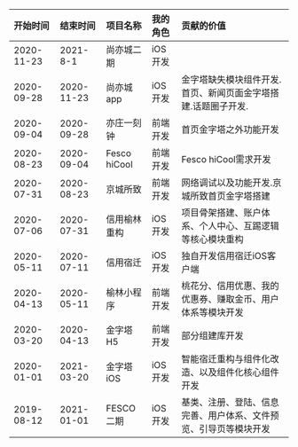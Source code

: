 | 开始时间   | 结束时间   | 项目名称     | 我的角色 | 贡献的价值                                                   |
| :--------- | :--------- | :----------- | :------- | :----------------------------------------------------------- |
| 2020-11-23 | 2021-8-1   | 尚亦城二期   | iOS开发  |                                                              |
| 2020-09-28 | 2020-11-23 | 尚亦城app    | iOS开发  | 金字塔缺失模块组件开发. 首页、新闻页面金字塔搭建.话题圈子开发. |
| 2020-09-04 | 2020-09-28 | 亦庄一刻钟   | 前端开发 | 首页金字塔之外功能开发                                       |
| 2020-08-23 | 2020-09-04 | Fesco hiCool | 前端开发 | Fesco hiCool需求开发                                         |
| 2020-07-31 | 2020-08-23 | 京城所致     | 前端开发 | 网络调试以及功能开发.京城所致首页金字塔搭建                  |
| 2020-07-06 | 2020-07-31 | 信用榆林重构 | iOS开发  | 项目骨架搭建、账户体系、个人中心、互踢逻辑等核心模块重构     |
| 2020-05-11 | 2020-07-11 | 信用宿迁     | iOS开发  | 独自开发信用宿迁iOS客户端                                    |
| 2020-04-13 | 2020-05-11 | 榆林小程序   | 前端开发 | 桃花分、信用优惠、我的优惠券、赚取金币、用户体系等模块开发   |
| 2020-03-20 | 2020-04-13 | 金字塔H5     | 前端开发 | 部分组建库开发                                               |
| 2020-01-01 | 2021-03-20 | 金字塔iOS    | iOS开发  | 智能宿迁重构与组件化改造、以及组件化核心组件开发             |
| 2019-08-12 | 2021-01-01 | FESCO二期    | iOS开发  | 基类、注册、登陆、信息完善、用户体系、文件预览、引导页等模块开发 |

